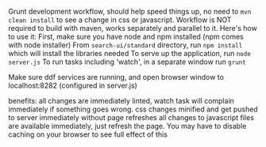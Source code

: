 Grunt development workflow, should help speed things up, no need to `mvn clean install` to see a change in css or javascript.  Workflow is NOT required to build with maven, works separately and parallel to it.  Here's how to use it:
First, make sure you have node and npm installed (npm comes with node installer)
From `search-ui/standard` directory,  run `npm install` which will install the libraries needed
To serve up the application, run `node server.js`
To run tasks including 'watch', in a separate window run `grunt`

Make sure ddf services are running, and open browser window to localhost:8282 (configured in server.js)

benefits:
all changes are immediately linted, watch task will complain immediately if something goes wrong.
css changes minified and get pushed to server immediately without page refreshes
all changes to javascript files are available immediately, just refresh the page.  You may have to disable caching on your browser to see full effect of this


